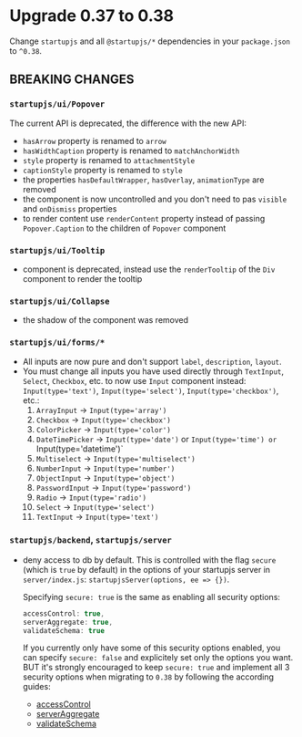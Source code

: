 # Upgrade 0.37 to 0.38

Change `startupjs` and all `@startupjs/*` dependencies in your `package.json` to `^0.38`.

## BREAKING CHANGES

### `startupjs/ui/Popover`

The current API is deprecated, the difference with the new API:

- `hasArrow` property is renamed to `arrow`
- `hasWidthCaption` property is renamed to `matchAnchorWidth`
- `style` property is renamed to `attachmentStyle`
- `captionStyle` property is renamed to `style`
- the properties `hasDefaultWrapper`, `hasOverlay`, `animationType` are removed
- the component is now uncontrolled and you don't need to pas `visible` and `onDismiss` properties
- to render content use `renderContent` property instead of passing `Popover.Caption` to the children of `Popover` component

### `startupjs/ui/Tooltip`

- component is deprecated, instead use the `renderTooltip` of the `Div` component to render the tooltip

### `startupjs/ui/Collapse`

- the shadow of the component was removed

### `startupjs/ui/forms/*`

- All inputs are now pure and don't support `label`, `description`, `layout`.
- You must change all inputs you have used directly through `TextInput`, `Select`, `Checkbox`, etc. to now use `Input` component instead: `Input(type='text')`, `Input(type='select')`, `Input(type='checkbox')`, etc.:
    1. `ArrayInput` -> `Input(type='array')`
    2. `Checkbox` -> `Input(type='checkbox')`
    3. `ColorPicker` -> `Input(type='color')`
    4. `DateTimePicker` -> `Input(type='date')` or `Input(type='time') or `Input(type='datetime')`
    5. `Multiselect` -> `Input(type='multiselect')`
    6. `NumberInput` -> `Input(type='number')`
    7. `ObjectInput` -> `Input(type='object')`
    8. `PasswordInput` -> `Input(type='password')`
    9. `Radio` -> `Input(type='radio')`
    10. `Select` -> `Input(type='select')`
    11. `TextInput` -> `Input(type='text')`

### `startupjs/backend`, `startupjs/server`

- deny access to db by default. This is controlled with the flag `secure` (which is `true` by default) in the options of your startupjs server in `server/index.js`: `startupjsServer(options, ee => {})`.

    Specifying `secure: true` is the same as enabling all security options:
    
    ```js
    accessControl: true,
    serverAggregate: true,
    validateSchema: true
    ```
    
    If you currently only have some of this security options enabled, you can specify `secure: false` and explicitely set
    only the options you want. BUT it's strongly encouraged to keep `secure: true` and implement all 3 security options
    when migrating to `0.38` by following the according guides:
    
    - [accessControl](https://github.com/startupjs/startupjs/tree/master/packages/sharedb-access)
    - [serverAggregate](https://github.com/startupjs/startupjs/tree/master/packages/server-aggregate)
    - [validateSchema](https://github.com/startupjs/startupjs/tree/master/packages/sharedb-schema)
